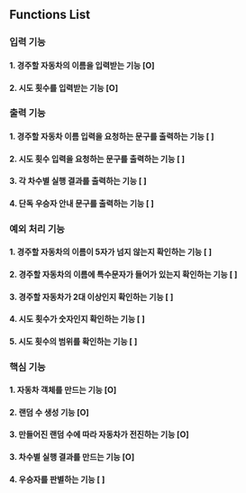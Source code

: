 ## Functions List

### 입력 기능
#### 1. 경주할 자동차의 이름을 입력받는 기능 [O]
#### 2. 시도 횟수를 입력받는 기능 [O]

### 출력 기능
#### 1. 경주할 자동차 이름 입력을 요청하는 문구를 출력하는 기능 [ ]
#### 2. 시도 횟수 입력을 요청하는 문구를 출력하는 기능 [ ]
#### 3. 각 차수별 실행 결과를 출력하는 기능 [ ]
#### 4. 단독 우승자 안내 문구를 출력하는 기능 [ ]

### 예외 처리 기능
#### 1. 경주할 자동차의 이름이 5자가 넘지 않는지 확인하는 기능 [ ]
#### 2. 경주할 자동차의 이름에 특수문자가 들어가 있는지 확인하는 기능 [ ]
#### 3. 경주할 자동차가 2대 이상인지 확인하는 기능 [ ]
#### 4. 시도 횟수가 숫자인지 확인하는 기능 [ ]
#### 5. 시도 횟수의 범위를 확인하는 기능 [ ]

### 핵심 기능
#### 1. 자동차 객체를 만드는 기능 [O]
#### 2. 랜덤 수 생성 기능 [O]
#### 3. 만들어진 랜덤 수에 따라 자동차가 전진하는 기능 [O]
#### 3. 차수별 실행 결과를 만드는 기능 [O]
#### 4. 우승자를 판별하는 기능 [ ]
